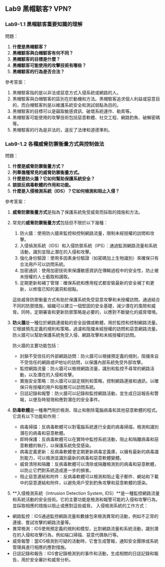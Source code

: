 ## Lab9  黑帽駭客? VPN?
### Lab9-1.1 黑帽駭客重要知識的理解
問題：

1. **什麼是黑帽駭客？**
2. **黑帽駭客與白帽駭客有何不同？**
3. **黑帽駭客的目標是什麼？**
4. **黑帽駭客可能使用的攻擊技術有哪些？**
5. **黑帽駭客的行為是否合法？**

參考答案：

1. 黑帽駭客指的是以非法或惡意方式入侵系統或網路的人。
2. 黑帽駭客與白帽駭客的區別在於動機和方法。黑帽駭客追求個人利益或惡意目的，而白帽駭客則是以維護系統安全和測試弱點為目的。
3. 黑帽駭客的目標可以是竊取敏感資訊、破壞系統運作、勒索等。
4. 黑帽駭客可能使用的攻擊技術包括惡意軟體、社交工程、網路釣魚、破解密碼等。
5. 黑帽駭客的行為是非法的，違反了法律和道德準則。

### Lab9-1.2 各種威脅防禦衡量方式與控制做法
問題：

1. **什麼是威脅防禦衡量方式？**
2. **列舉幾種常見的威脅防禦衡量方式。**
3. **什麼是防火牆？它如何幫助保護系統安全？**
4. **談談反病毒軟體的作用和功能。**
5. **什麼是入侵檢測系統（IDS）？它如何檢測和阻止入侵？**

參考答案：

1. **威脅防禦衡量方式**是指為了保護系統免受威脅而採取的措施和方法。
2. 常見的**威脅防禦衡量方式**包括但不限於以下幾種：
    1. 防火牆：使用防火牆來監控和控制網路流量，限制未經授權的訪問和攻擊。
    2. 入侵偵測系統（IDS）和入侵防禦系統（IPS）：通過監測網路流量和系統活動，識別並阻止潛在的入侵和攻擊。
    3. 強化身份驗證：使用多因素身份驗證（如密碼加上生物識別）來確保只有合法用戶可以訪問系統。
    4. 加密通訊：使用加密技術來保護敏感資訊在傳輸過程中的安全性，防止被未授權的人士截取和讀取。
    5. 定期更新和補丁管理：確保系統和應用程式都安裝最新的安全補丁和更新，以修復已知的漏洞和弱點。
    
    這些威脅防禦衡量方式有助於保護系統免受惡意攻擊和未授權訪問。通過結合不同的防禦措施，組織可以建立一個堅固的安全基礎，減少潛在的風險和威脅。同時，定期審查和更新防禦策略是必要的，以應對不斷變化的威脅環境。
    
3. **防火牆**是一種位於網路連接點的安全設備或軟體，用於監控和控制網路流量。它根據預先定義的規則和策略，過濾和阻擋未經授權的訪問和惡意網路流量。防火牆可以幫助保護系統免受入侵、網路攻擊和未經授權的訪問。
    
    防火牆的主要功能包括：
    
    - 封鎖不受信任的外部網路訪問：防火牆可以根據預定義的規則，阻擋來自不受信任的網路或IP地址的訪問，以保護內部系統免受外部攻擊。
    - 監控網路流量：防火牆可以檢視網路流量，識別和監控不尋常的網路活動，以及潛在的入侵和攻擊。
    - 實施安全策略：防火牆可以設定規則和策略，控制網路連接和通訊，以確保只有授權的用戶和服務可以訪問系統。
    - 日誌記錄和報警：防火牆可以記錄和監控網路活動，並生成日誌報告和警報，以便及時發現和應對潛在的安全事件。
4. **防毒軟體**是一種專門用於檢測、阻止和刪除電腦病毒和其他惡意軟體的程式。它具有以下功能和作用：
    - 病毒掃描：反病毒軟體可以對電腦系統進行全面的病毒掃描，檢測和識別潛在的病毒和惡意軟體。
    - 即時保護：反病毒軟體可以在實時中監控系統活動，阻止和隔離病毒和惡意軟體的執行，以保護系統免受感染。
    - 病毒定義更新：反病毒軟體會定期更新病毒定義庫，以擁有最新的病毒識別能力，可以檢測並識別最新的病毒和惡意軟體變體。
    - 威脅清除和隔離：反病毒軟體可以清除或隔離檢測到的病毒和惡意軟體，以防止它們對系統造成進一步的損害。
    - 阻止惡意連結和附件：反病毒軟體可以檢測和阻止電子郵件、網站和下載中的惡意連結和附件，以避免用戶受到釣魚攻擊和惡意軟體的感染。
5. **入侵檢測系統（Intrusion Detection System, IDS）**是一種監控網路流量和系統活動的安全技術。它的主要功能是檢測和報警可能的入侵和攻擊行為，並採取相應的措施以阻止或應對這些威脅。
 入侵檢測系統的工作方式：

- 網路監控：IDS通過監控網路流量和數據包來檢測異常的活動，例如不正常的連接、嘗試攻擊的網路流量等。
- 異常檢測：IDS使用預定義的規則和模型，比對網路流量和系統活動，識別潛在的入侵和攻擊行為，例如端口掃描、惡意代碼執行等。
- 威脅報警：當IDS檢測到可疑的活動時，它會生成警報，通知安全團隊或系統管理員進行相應的應對措施。
- 日誌記錄和報告：IDS會記錄檢測到的事件和活動，生成相關的日誌記錄和報告，用於安全審計和威脅分析。


